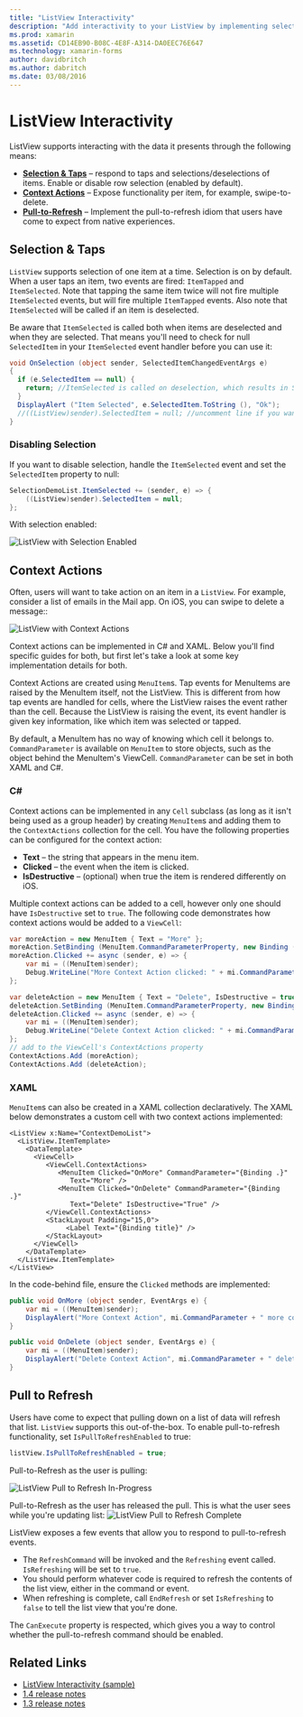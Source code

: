 ```yaml
---
title: "ListView Interactivity"
description: "Add interactivity to your ListView by implementing selections, swipe-to-delete, and pull-to-refresh."
ms.prod: xamarin
ms.assetid: CD14EB90-B08C-4E8F-A314-DA0EEC76E647
ms.technology: xamarin-forms
author: davidbritch
ms.author: dabritch
ms.date: 03/08/2016
---
```


# ListView Interactivity

ListView supports interacting with the data it presents through the following means:

- [**Selection & Taps**](#selectiontaps) &ndash; respond to taps and selections/deselections of items. Enable or disable row selection (enabled by default).
- [**Context Actions**](#Context_Actions) &ndash; Expose functionality per item, for example, swipe-to-delete.
- [**Pull-to-Refresh**](#Pull_to_Refresh) &ndash; Implement the pull-to-refresh idiom that users have come to expect from native experiences.

<a name="selectiontaps" />

## Selection & Taps
`ListView` supports selection of one item at a time. Selection is on by default. When a user taps an item, two events are fired: `ItemTapped` and `ItemSelected`. Note that tapping the same item twice will not fire multiple `ItemSelected` events, but will fire multiple `ItemTapped` events. Also note that `ItemSelected` will be called if an item is deselected.

Be aware that `ItemSelected` is called both when items are deselected and when they are selected. That means you'll need to check for null `SelectedItem` in your `ItemSelected` event handler before you can use it:

```csharp
void OnSelection (object sender, SelectedItemChangedEventArgs e)
{
  if (e.SelectedItem == null) {
    return; //ItemSelected is called on deselection, which results in SelectedItem being set to null
  }
  DisplayAlert ("Item Selected", e.SelectedItem.ToString (), "Ok");
  //((ListView)sender).SelectedItem = null; //uncomment line if you want to disable the visual selection state.
}
```

### Disabling Selection

If you want to disable selection, handle the `ItemSelected` event and set the `SelectedItem` property to null:

```csharp
SelectionDemoList.ItemSelected += (sender, e) => {
    ((ListView)sender).SelectedItem = null;
};
```

With selection enabled:

![](interactivity-images/selection-default.png "ListView with Selection Enabled")

<a name="Context_Actions" />

## Context Actions
Often, users will want to take action on an item in a `ListView`. For example, consider a list of emails in the Mail app. On iOS, you can swipe to delete a message::

![](interactivity-images/context-default.png "ListView with Context Actions")

Context actions can be implemented in C# and XAML. Below you'll find specific guides for both, but first let's take a look at some key implementation details for both.

Context Actions are created using `MenuItem`s. Tap events for MenuItems are raised by the MenuItem itself, not the ListView. This is different from how tap events are handled for cells, where the ListView raises the event rather than the cell. Because the ListView is raising the event, its event handler is given key information, like which item was selected or tapped.

By default, a MenuItem has no way of knowing which cell it belongs to. `CommandParameter` is available on `MenuItem` to store objects, such as the object behind the MenuItem's ViewCell. `CommandParameter` can be set in both XAML and C#.

### C#  

Context actions can be implemented in any `Cell` subclass (as long as it isn't being used as a group header) by creating `MenuItem`s and adding them to the `ContextActions` collection for the cell. You have the following properties can be configured for the context action:

* **Text** &ndash; the string that appears in the menu item.
* **Clicked** &ndash; the event when the item is clicked.
* **IsDestructive** &ndash; (optional) when true the item is
    rendered differently on iOS.

Multiple context actions can be added to a cell, however only one should have `IsDestructive` set to `true`. The following code demonstrates how context actions would be added to a `ViewCell`:

```csharp
var moreAction = new MenuItem { Text = "More" };
moreAction.SetBinding (MenuItem.CommandParameterProperty, new Binding ("."));
moreAction.Clicked += async (sender, e) => {
    var mi = ((MenuItem)sender);
    Debug.WriteLine("More Context Action clicked: " + mi.CommandParameter);
};

var deleteAction = new MenuItem { Text = "Delete", IsDestructive = true }; // red background
deleteAction.SetBinding (MenuItem.CommandParameterProperty, new Binding ("."));
deleteAction.Clicked += async (sender, e) => {
    var mi = ((MenuItem)sender);
    Debug.WriteLine("Delete Context Action clicked: " + mi.CommandParameter);
};
// add to the ViewCell's ContextActions property
ContextActions.Add (moreAction);
ContextActions.Add (deleteAction);
```

### XAML

`MenuItem`s can also be created in a XAML collection declaratively. The XAML below demonstrates a custom cell
    with two context actions implemented:

```xaml
<ListView x:Name="ContextDemoList">
  <ListView.ItemTemplate>
    <DataTemplate>
      <ViewCell>
         <ViewCell.ContextActions>
            <MenuItem Clicked="OnMore" CommandParameter="{Binding .}"
               Text="More" />
            <MenuItem Clicked="OnDelete" CommandParameter="{Binding .}"
               Text="Delete" IsDestructive="True" />
         </ViewCell.ContextActions>
         <StackLayout Padding="15,0">
              <Label Text="{Binding title}" />
         </StackLayout>
      </ViewCell>
    </DataTemplate>
  </ListView.ItemTemplate>
</ListView>
```

In the code-behind file, ensure the `Clicked` methods are implemented:

```csharp
public void OnMore (object sender, EventArgs e) {
    var mi = ((MenuItem)sender);
    DisplayAlert("More Context Action", mi.CommandParameter + " more context action", "OK");
}

public void OnDelete (object sender, EventArgs e) {
    var mi = ((MenuItem)sender);
    DisplayAlert("Delete Context Action", mi.CommandParameter + " delete context action", "OK");
}
```

<a name="Pull_to_Refresh" />

## Pull to Refresh
Users have come to expect that pulling down on a list of data will refresh that list. `ListView` supports this out-of-the-box. To enable pull-to-refresh functionality, set `IsPullToRefreshEnabled` to true:

```csharp
listView.IsPullToRefreshEnabled = true;
```

Pull-to-Refresh as the user is pulling:

![](interactivity-images/refresh-start.png "ListView Pull to Refresh In-Progress")

Pull-to-Refresh as the user has released the pull. This is what the user sees while you're updating list:
![](interactivity-images/refresh-in-progress.png "ListView Pull to Refresh Complete")

ListView exposes a few events that allow you to respond to pull-to-refresh events.

-  The `RefreshCommand` will be invoked and the `Refreshing`
  event called. `IsRefreshing` will be set to `true`.
-  You should perform whatever code is required to
  refresh the contents of the list view, either in the command
  or event.
-  When refreshing is complete, call `EndRefresh` or
  set `IsRefreshing` to `false` to tell the list view
  that you're done.

The `CanExecute` property is respected, which gives you a way
  to control whether the pull-to-refresh command should
  be enabled.



## Related Links

- [ListView Interactivity (sample)](https://developer.xamarin.com/samples/xamarin-forms/UserInterface/ListView/interactivity)
- [1.4 release notes](http://forums.xamarin.com/discussion/35451/xamarin-forms-1-4-0-released/)
- [1.3 release notes](http://forums.xamarin.com/discussion/29934/xamarin-forms-1-3-0-released/)
